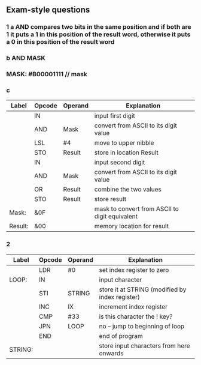 ## Exam-style questions
### 1 a AND compares two bits in the same position and if both are 1 it puts a 1 in this position of the result word, otherwise it puts a 0 in this position of the result word
### b AND MASK

### MASK: #B00001111 // mask

### c

| Label | Opcode | Operand | Explanation |
| - | - | - | - |
|  | IN | | input first digit |
|  | AND | Mask | convert from ASCII to its digit value |
|  | LSL | #4 | move to upper nibble |
|  | STO | Result | store in location Result |
|  | IN | | input second digit |
|  | AND | Mask | convert from ASCII to its digit value |
|  | OR | Result | combine the two values |
|  | STO | Result | store result |
| Mask: | &0F |  | mask to convert from ASCII to digit equivalent |
| Result: | &00 | | memory location for result |

### 2

| Label | Opcode | Operand | Explanation |
| - | - | - | - |
|  | LDR | #0 | set index register to zero |
| LOOP: | IN |  | input character |
|  | STI | STRING | store it at STRING (modified by index register) |
|  | INC | IX | increment index register |
|  | CMP | #33 | is this character the ! key? |
|  | JPN | LOOP | no – jump to beginning of loop |
|  | END |  | end of program |
| STRING: |  |  | store input characters from here onwards |
